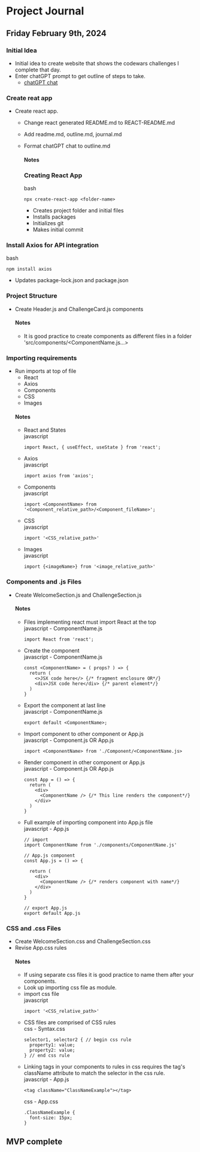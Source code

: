 # Project Journal

## Friday February 9th, 2024
### Initial Idea
- Initial idea to create website that shows the codewars challenges I complete that day.
- Enter chatGPT prompt to get outline of steps to take.
  - [chatGPT chat](https://chat.openai.com/share/743eb459-ba8f-4e86-af68-f519fdea6b3c)

### Create reat app
- Create react app.
  - Change react generated README.md to REACT-README.md
  - Add readme.md, outline.md, journal.md
  - Format chatGPT chat to outline.md

    #### Notes
    ### Creating React App
    bash
    ```
    npx create-react-app <folder-name>
    ```
    - Creates project folder and initial files
    - Installs packages
    - Initializes git
    - Makes initial commit

### Install Axios for API integration
bash
```
npm install axios
```
- Updates package-lock.json and package.json

### Project Structure
- Create Header.js and ChallengeCard.js components
  #### Notes
  - It is good practice to create components as different files in a folder 'src/components/<ComponentName.js...>

### Importing requirements
- Run imports at top of file
  - React
  - Axios
  - Components
  - CSS
  - Images
  #### Notes
  - React and States  
    javascript
    ```
    import React, { useEffect, useState } from 'react';
    ```
  - Axios  
    javascript
    ```
    import axios from 'axios';
    ```
  - Components  
    javascript
    ```
    import <ComponentName> from '<Component_relative_path>/<Component_fileName>';
    ```
  - CSS  
    javascript
    ```
    import '<CSS_relative_path>'
    ```
  - Images  
    javascript
    ```
    import {<imageName>} from '<image_relative_path>'
    ```

### Components and .js Files
- Create WelcomeSection.js and ChallengeSection.js

  #### Notes
  - Files implementing react must import React at the top  
  javascript - ComponentName.js
    ```
    import React from 'react';
    ```
  - Create the component  
  javascript - ComponentName.js
    ```
    const <ComponentName> = ( props? ) => {
      return (
        <>JSX code here</> {/* fragment enclosure OR*/}
        <div>JSX code here</div> {/* parent element*/}
      )
    }
    ```
  - Export the component at last line  
    javascript - ComponentName.js
    ```
    export default <ComponentName>;
    ```
  - Import component to other component or App.js  
    javascript - Component.js OR App.js
    ```
    import <ComponentName> from './Component/<ComponentName.js>
    ```
  - Render component in other component or App.js  
    javascript - Component.js OR App.js
    ```
    const App = () => {
      return (
        <div>
          <ComponentName /> {/* This line renders the component*/}
        </div>
      )
    }
    ```
  - Full example of importing component into App.js file  
    javascript - App.js
    ```
    // import
    import ComponentName from './components/ComponentName.js'

    // App.js component
    const App.js = () => {

      return (
        <div>
          <ComponentName /> {/* renders component with name*/}
        </div>
      )
    }

    // export App.js
    export default App.js
    ```

### CSS and .css Files
- Create WelcomeSection.css and ChallengeSection.css
- Revise App.css rules
  #### Notes
  - If using separate css files it is good practice to name them after your components.
  - Look up importing css file as module.
  - import css file  
    javascript
    ```
    import '<CSS_relative_path>'
    ```
  - CSS files are comprised of CSS rules  
    css - Syntax.css
    ```
    selector1, selector2 { // begin css rule
      property1: value;
      property2: value;
    } // end css rule
    ```
  - Linking tags in your components to rules in css requires the tag's className attribute to match the selector in the css rule.  
    javascript - App.js
    ```
    <tag className="ClassNameExample"></tag> 
    ```
    css - App.css
    ```
    .ClassNameExample {
      font-size: 15px;
    }
    ```


## MVP complete